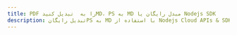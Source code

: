 ---title: PDF را به  تبدیل کنیدMD، PS به MD مبدل رایگان یا Nodejs SDKdescription: تبدیل رایگانPS به MD با استفاده از Nodejs Cloud APIs & SDK همچنین اسناد PDF را در Cloud ایجاد، ویرایش و رندر کنید.---